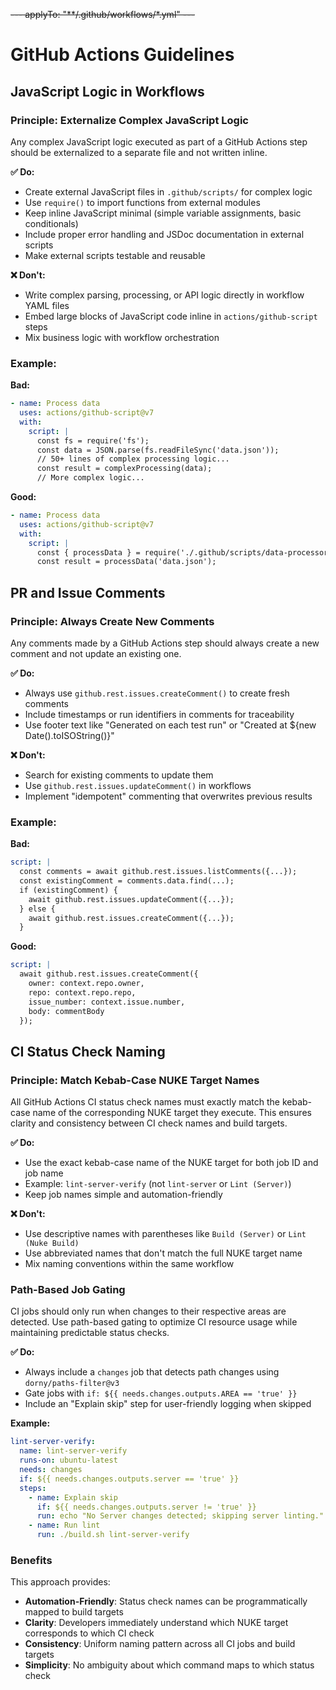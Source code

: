 ~~---
applyTo: "**/.github/workflows/*.yml"
---~~

# GitHub Actions Guidelines

## JavaScript Logic in Workflows

### Principle: Externalize Complex JavaScript Logic

Any complex JavaScript logic executed as part of a GitHub Actions step should be externalized to a separate file and not written inline.

**✅ Do:**
- Create external JavaScript files in `.github/scripts/` for complex logic
- Use `require()` to import functions from external modules
- Keep inline JavaScript minimal (simple variable assignments, basic conditionals)
- Include proper error handling and JSDoc documentation in external scripts
- Make external scripts testable and reusable

**❌ Don't:**
- Write complex parsing, processing, or API logic directly in workflow YAML files
- Embed large blocks of JavaScript code inline in `actions/github-script` steps
- Mix business logic with workflow orchestration

### Example:

**Bad:**
```yaml
- name: Process data
  uses: actions/github-script@v7
  with:
    script: |
      const fs = require('fs');
      const data = JSON.parse(fs.readFileSync('data.json'));
      // 50+ lines of complex processing logic...
      const result = complexProcessing(data);
      // More complex logic...
```

**Good:**
```yaml
- name: Process data
  uses: actions/github-script@v7
  with:
    script: |
      const { processData } = require('./.github/scripts/data-processor.js');
      const result = processData('data.json');
```

## PR and Issue Comments

### Principle: Always Create New Comments

Any comments made by a GitHub Actions step should always create a new comment and not update an existing one.

**✅ Do:**
- Always use `github.rest.issues.createComment()` to create fresh comments
- Include timestamps or run identifiers in comments for traceability
- Use footer text like "Generated on each test run" or "Created at ${new Date().toISOString()}"

**❌ Don't:**
- Search for existing comments to update them
- Use `github.rest.issues.updateComment()` in workflows
- Implement "idempotent" commenting that overwrites previous results

### Example:

**Bad:**
```yaml
script: |
  const comments = await github.rest.issues.listComments({...});
  const existingComment = comments.data.find(...);
  if (existingComment) {
    await github.rest.issues.updateComment({...});
  } else {
    await github.rest.issues.createComment({...});
  }
```

**Good:**
```yaml
script: |
  await github.rest.issues.createComment({
    owner: context.repo.owner,
    repo: context.repo.repo,
    issue_number: context.issue.number,
    body: commentBody
  });
```

## CI Status Check Naming

### Principle: Match Kebab-Case NUKE Target Names

All GitHub Actions CI status check names must exactly match the kebab-case name of the corresponding NUKE target they execute. This ensures clarity and consistency between CI check names and build targets.

**✅ Do:**
- Use the exact kebab-case name of the NUKE target for both job ID and job name
- Example: `lint-server-verify` (not `lint-server` or `Lint (Server)`)
- Keep job names simple and automation-friendly

**❌ Don't:**
- Use descriptive names with parentheses like `Build (Server)` or `Lint (Nuke Build)`
- Use abbreviated names that don't match the full NUKE target name
- Mix naming conventions within the same workflow

### Path-Based Job Gating

CI jobs should only run when changes to their respective areas are detected. Use path-based gating to optimize CI resource usage while maintaining predictable status checks.

**✅ Do:**
- Always include a `changes` job that detects path changes using `dorny/paths-filter@v3`
- Gate jobs with `if: ${{ needs.changes.outputs.AREA == 'true' }}`
- Include an "Explain skip" step for user-friendly logging when skipped

**Example:**
```yaml
lint-server-verify:
  name: lint-server-verify
  runs-on: ubuntu-latest
  needs: changes
  if: ${{ needs.changes.outputs.server == 'true' }}
  steps:
    - name: Explain skip
      if: ${{ needs.changes.outputs.server != 'true' }}
      run: echo "No Server changes detected; skipping server linting."
    - name: Run lint
      run: ./build.sh lint-server-verify
```

### Benefits

This approach provides:

- **Automation-Friendly**: Status check names can be programmatically mapped to build targets
- **Clarity**: Developers immediately understand which NUKE target corresponds to which CI check
- **Consistency**: Uniform naming pattern across all CI jobs and build targets
- **Simplicity**: No ambiguity about which command maps to which status check
